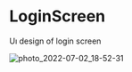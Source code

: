 # LoginScreen
 Uı design of login screen

![photo_2022-07-02_18-52-31](https://user-images.githubusercontent.com/103944046/177007557-4abe962d-1ee9-464f-8ca5-94e2c7caad06.jpg)
